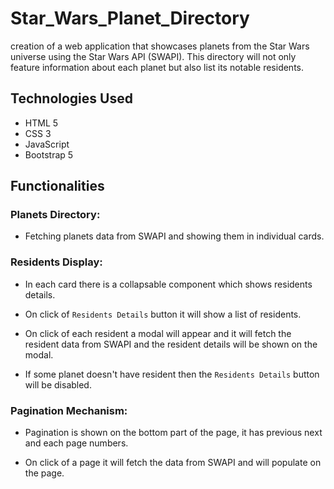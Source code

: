 # Star_Wars_Planet_Directory
 creation of a web application that showcases planets from the Star Wars universe using the Star Wars API (SWAPI). This directory will not only feature information about each planet but also list its notable residents. 


## Technologies Used 
- HTML 5
- CSS 3
- JavaScript
- Bootstrap 5

## Functionalities
 ### Planets Directory:
- Fetching planets data from SWAPI and showing them in individual cards. 

### Residents Display:
- In each card there is a collapsable component which shows residents details.

- On click of `Residents Details` button it will show a list of residents.

- On click of each resident a modal will appear and it will fetch the resident data from SWAPI and the resident details will be shown on the modal.

- If some planet doesn't have resident then the `Residents Details` button will be disabled.

### Pagination Mechanism:

- Pagination is shown on the bottom part of the page, it has previous next and each page numbers.

 - On click of a page it will fetch the data from SWAPI and will populate on the page.